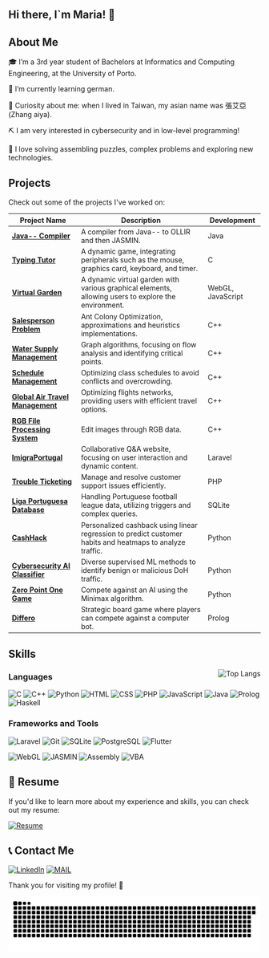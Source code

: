 ## Hi there, I`m Maria! 👋

## About Me

🎓 I’m a 3rd year student of Bachelors at Informatics and Computing Engineering, at the University of Porto.  

🌱 I’m currently learning german.

🧋 Curiosity about me: when I lived in Taiwan, my asian name was 張艾亞 (Zhang aiya).

⛏️ I am very interested in cybersecurity and in low-level programming!

🧩 I love solving assembling puzzles, complex problems and exploring new technologies.


## Projects

Check out some of the projects I've worked on:

| Project Name | Description | Development |
|--------------|-------------|-------------|
| **[Java-- Compiler](https://github.com/mariaarabelo/javamm-compiler)** | A compiler from Java-- to OLLIR and then JASMIN. | Java |
| **[Typing Tutor](https://github.com/mariaarabelo/typing-tutor)** | A dynamic game, integrating peripherals such as the mouse, graphics card, keyboard, and timer. | C |
| **[Virtual Garden](https://github.com/mariaarabelo/computer-graphics)** | A dynamic virtual garden with various graphical elements, allowing users to explore the environment. | WebGL, JavaScript |
| **[Salesperson Problem](https://github.com/salesperson)** | Ant Colony Optimization, approximations and heuristics implementations. | C++ |
| **[Water Supply Management](https://github.com/watersupply)** | Graph algorithms, focusing on flow analysis and identifying critical points. | C++ |
| **[Schedule Management](https://github.com/mariaarabelo/AED-project)** | Optimizing class schedules to avoid conflicts and overcrowding. | C++ |
| **[Global Air Travel Management](https://github.com/mariaarabelo/flights)** | Optimizing flights networks, providing users with efficient travel options. | C++ |
| **[RGB File Processing System](https://github.com/mariaarabelo/RGB)** | Edit images through RGB data. | C++ |
| **[ImigraPortugal](https://github.com/imigra-portugal)** | Collaborative Q&A website, focusing on user interaction and dynamic content. | Laravel |
| **[Trouble Ticketing](https://github.com/mariaarabelo/trouble-ticketing)** | Manage and resolve customer support issues efficiently. | PHP |
| **[Liga Portuguesa Database](https://github.com/mariaarabelo/database)** | Handling Portuguese football league data, utilizing triggers and complex queries. | SQLite |
| **[CashHack](https://github.com/AAugustoBS/cash-hack)** | Personalized cashback using linear regression to predict customer habits and heatmaps to analyze traffic. | Python |
| **[Cybersecurity AI Classifier](https://github.com/mariaarabelo/cyber-security)** | Diverse supervised ML methods to identify benign or malicious DoH traffic. | Python |
| **[Zero Point One Game](https://github.com/mariaarabelo/zero-point-one)** | Compete against an AI using the Minimax algorithm. | Python |
| **[Differo](https://github.com/mariaarabelo/differo)** | Strategic board game where players can compete against a computer bot. | Prolog |


## Skills
<img align="right" src="https://github-readme-stats.vercel.app/api/top-langs/?username=mariaarabelo&layout=donut-vertical" alt="Top Langs" />

### Languages

<p align="left">
  <img src="https://cdn.jsdelivr.net/gh/devicons/devicon/icons/c/c-original.svg" alt="C" width="70" height="70"/>
  <img src="https://cdn.jsdelivr.net/gh/devicons/devicon/icons/cplusplus/cplusplus-original.svg" alt="C++" width="70" height="70"/>
  <img src="https://cdn.jsdelivr.net/gh/devicons/devicon/icons/python/python-original.svg" alt="Python" width="70" height="70"/>
  <img src="https://cdn.jsdelivr.net/gh/devicons/devicon/icons/html5/html5-original.svg" alt="HTML" width="70" height="70"/>
  <img src="https://cdn.jsdelivr.net/gh/devicons/devicon/icons/css3/css3-original.svg" alt="CSS" width="70" height="70"/>
  <img src="https://cdn.jsdelivr.net/gh/devicons/devicon/icons/php/php-original.svg" alt="PHP" width="70" height="70"/>
  <img src="https://cdn.jsdelivr.net/gh/devicons/devicon/icons/javascript/javascript-original.svg" alt="JavaScript" width="70" height="70"/>
  <img src="https://cdn.jsdelivr.net/gh/devicons/devicon/icons/java/java-original.svg" alt="Java" width="70" height="70"/>
  <img src="https://cdn.jsdelivr.net/gh/devicons/devicon@latest/icons/prolog/prolog-original.svg" alt="Prolog" width="70" height="70"/>
  <img src="https://cdn.jsdelivr.net/gh/devicons/devicon/icons/haskell/haskell-original.svg" alt="Haskell" width="70" height="70"/>
</p>

### Frameworks and Tools
<p align="left">
  <img src="https://cdn.jsdelivr.net/gh/devicons/devicon@latest/icons/laravel/laravel-original.svg" alt="Laravel" width="70" height="70"/>
  <img src="https://cdn.jsdelivr.net/gh/devicons/devicon/icons/git/git-original.svg" alt="Git" width="70" height="70"/>
  <img src="https://cdn.jsdelivr.net/gh/devicons/devicon/icons/sqlite/sqlite-original.svg" alt="SQLite" width="70" height="70"/>
  <img src="https://cdn.jsdelivr.net/gh/devicons/devicon/icons/postgresql/postgresql-original.svg" alt="PostgreSQL" width="70" height="70"/>
  <img src="https://cdn.jsdelivr.net/gh/devicons/devicon@latest/icons/flutter/flutter-original.svg" alt="Flutter" width="70" height="70"/>
</p>


![WebGL](https://img.shields.io/badge/-WebGL-990000?style=flat-square&logo=webgl&logoColor=white)
![JASMIN](https://img.shields.io/badge/-JASMIN-FFFFFF?style=flat-square&logoColor=black)
![Assembly](https://img.shields.io/badge/-Assembly-525252?style=flat-square&logo=markdown&logoColor=white)
![VBA](https://img.shields.io/badge/-VBA-217346?style=flat-square&logo=microsoft&logoColor=white)



<h2 >💼 Resume </h2>
If you'd like to learn more about my experience and skills, you can check out my resume:

[![Resume](https://img.shields.io/badge/My_Resume-Click_Here-pink?style=for-the-badge&logo=adobeacrobatreader&logoColor=white)](./CV%20Maria%20Rabelo.pdf)


<h2 >📞 Contact Me</h2>

[![LinkedIn](https://img.shields.io/badge/LinkedIn-0077B5?style=for-the-badge&logo=linkedin&logoColor=white)](https://www.linkedin.com/in/maria-rabelo/)
[![MAIL](https://img.shields.io/badge/Gmail-D14836?style=for-the-badge&logo=gmail&logoColor=white)](mailto:mariaesrabelo@gmail.com)

Thank you for visiting my profile! 🚀

</p>


<picture>
  <source media="(prefers-color-scheme: dark)" srcset="https://raw.githubusercontent.com/mariaarabelo/mariaarabelo/output/github-contribution-grid-snake-dark.svg">
  <source media="(prefers-color-scheme: light)" srcset="https://raw.githubusercontent.com/mariaarabelo/mariaarabelo/output/github-contribution-grid-snake.svg">
  <img alt="github contribution grid snake animation" src="https://raw.githubusercontent.com/mariaarabelo/mariaarabelo/output/github-contribution-grid-snake.svg">
</picture>

<!--

- 🔭 I’m currently working on ...
-  ...
- 👯 I’m looking to collaborate on ...
- 🤔 I’m looking for help with ...
- 💬 Ask me about ...
- 📫 How to reach me: ...
- 😄 Pronouns: ...
- ⚡ Fun fact: ...
-->
